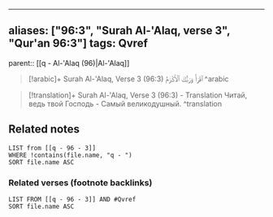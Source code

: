 
---
aliases: ["96:3", "Surah Al-'Alaq, verse 3", "Qur'an 96:3"]
tags: Qvref
---

parent:: [[q - Al-'Alaq (96)|Al-'Alaq]]

> [!arabic]+ Surah Al-'Alaq, Verse 3 (96:3)
> <span class="quran-arabic">ٱقْرَأْ وَرَبُّكَ ٱلْأَكْرَمُ</span>
^arabic

> [!translation]+ Surah Al-'Alaq, Verse 3 (96:3) - Translation
> Читай, ведь твой Господь - Самый великодушный.
^translation



## Related notes
```dataview
LIST from [[q - 96 - 3]]
WHERE !contains(file.name, "q - ")
SORT file.name ASC
```

### Related verses (footnote backlinks)
```dataview
LIST FROM [[q - 96 - 3]] AND #Qvref
SORT file.name ASC
```

